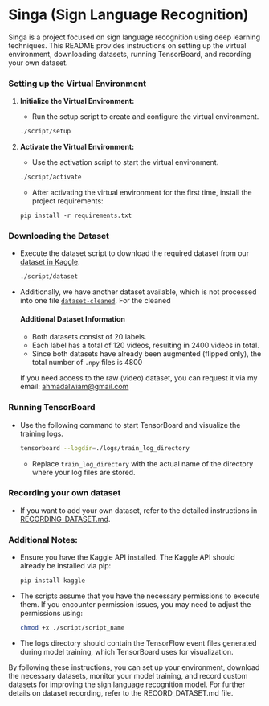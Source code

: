 # Singa (Sign Language Recognition)

Singa is a project focused on sign language recognition using deep learning techniques. This README provides instructions on setting up the virtual environment, downloading datasets, running TensorBoard, and recording your own dataset.

### Setting up the Virtual Environment

1. **Initialize the Virtual Environment:**

   - Run the setup script to create and configure the virtual environment.

   ```sh
   ./script/setup
   ```

2. **Activate the Virtual Environment:**

   - Use the activation script to start the virtual environment.

   ```sh
   ./script/activate
   ```

   - After activating the virtual environment for the first time, install the project requirements:

   ```
   pip install -r requirements.txt
   ```

### Downloading the Dataset

- Execute the dataset script to download the required dataset from our [dataset in Kaggle](https://www.kaggle.com/datasets/jirenmaa/asl-npy-20-action-60fps-225feature-no-augment).

  ```sh
  ./script/dataset
  ```

- Additionally, we have another dataset available, which is not processed into one file [`dataset-cleaned`](https://www.kaggle.com/datasets/jirenmaa/asl-npy-20-action-60fps-225feature-cleaned). For the cleaned

  #### Additional Dataset Information
    - Both datasets consist of 20 labels.
    - Each label has a total of 120 videos, resulting in 2400 videos in total.
    - Since both datasets have already been augmented (flipped only), the total number of `.npy` files is 4800

  If you need access to the raw (video) dataset, you can request it via my email: [ahmadalwiam@gmail.com](mailto:ahmadalwiam@gmail.com)

### Running TensorBoard

- Use the following command to start TensorBoard and visualize the training logs.

  ```sh
  tensorboard --logdir=./logs/train_log_directory
  ```

  - Replace `train_log_directory` with the actual name of the directory where your log files are stored.

### Recording your own dataset

- If you want to add your own dataset, refer to the detailed instructions in [RECORDING-DATASET.md](./tutorial/RECORDING-DATASET.md).

### Additional Notes:

- Ensure you have the Kaggle API installed. The Kaggle API should already be installed via pip:

  ```sh
  pip install kaggle
  ```

- The scripts assume that you have the necessary permissions to execute them. If you encounter permission issues, you may need to adjust the permissions using:

  ```sh
  chmod +x ./script/script_name
  ```

- The logs directory should contain the TensorFlow event files generated during model training, which TensorBoard uses for visualization.

By following these instructions, you can set up your environment, download the necessary datasets, monitor your model training, and record custom datasets for improving the sign language recognition model. For further details on dataset recording, refer to the RECORD_DATASET.md file.
